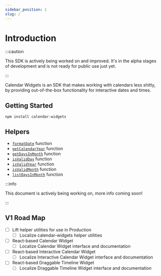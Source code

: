 ```yaml
---
sidebar_position: 1
slug: /
---
```


# Introduction

:::caution

This SDK is actively being worked on and improved. It's in the alpha stages of development and is not ready for public use just yet.

:::

Calendar Widgets is an SDK that makes working with calendars less shitty, by providing out-of-the-box functionality for interactive dates and times.

## Getting Started

```shell
npm install calendar-widgets
```

## Helpers

- [`formatDate`](helpers/formatDate) function
- [`getCalendarYear`](helpers/getCalendarYear) function
- [`getDaysInMonth`](helpers/getDaysInMonth) function
- [`isValidDay`](helpers/isValidDay) function
- [`isValidYear`](helpers/isValidYear) function
- [`isValidMonth`](helpers/isValidMonth) function
- [`listDaysInMonth`](helpers/listDaysInMonth) function

:::info

This document is actively being working on, more info coming soon!

:::

## V1 Road Map

- [ ] Lift helper utilities for use in Production
  - [ ] Localize calendar-widgets helper utilities
- [ ] React-based Calendar Widget
  - [ ] Localize Calendar Widget interface and documentation
- [ ] React-based Interactive Calendar Widget
  - [ ] Localize Interactive Calendar Widget interface and documentation
- [ ] React-based Draggable Timeline Widget
  - [ ] Localize Draggable Timeline Widget interface and documentation
